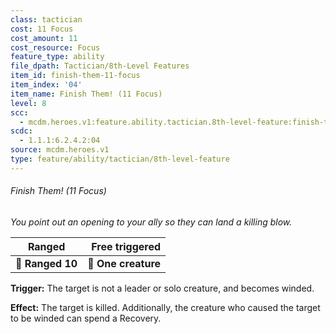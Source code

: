 ```yaml
---
class: tactician
cost: 11 Focus
cost_amount: 11
cost_resource: Focus
feature_type: ability
file_dpath: Tactician/8th-Level Features
item_id: finish-them-11-focus
item_index: '04'
item_name: Finish Them! (11 Focus)
level: 8
scc:
  - mcdm.heroes.v1:feature.ability.tactician.8th-level-feature:finish-them-11-focus
scdc:
  - 1.1.1:6.2.4.2:04
source: mcdm.heroes.v1
type: feature/ability/tactician/8th-level-feature
---
```


###### Finish Them! (11 Focus)

*You point out an opening to your ally so they can land a killing blow.*

| **Ranged**       |  **Free triggered** |
| ---------------- | ------------------: |
| **📏 Ranged 10** | **🎯 One creature** |

**Trigger:** The target is not a leader or solo creature, and becomes winded.

**Effect:** The target is killed. Additionally, the creature who caused the target to be winded can spend a Recovery.

